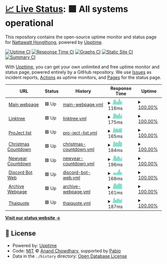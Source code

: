 # [📈 Live Status](https://demo.upptime.js.org): <!--live status--> **🟩 All systems operational**

This repository contains the open-source uptime monitor and status page for [Nattawatt Hongthong](https://nattawatt.com/), powered by [Upptime](https://github.com/upptime/upptime).

[![Uptime CI](https://github.com/RealNattawattHongthong/uptime-version2/workflows/Uptime%20CI/badge.svg)](https://github.com/RealNattawattHongthong/uptime-version2/actions?query=workflow%3A%22Uptime+CI%22)
[![Response Time CI](https://github.com/RealNattawattHongthong/uptime-version2/workflows/Response%20Time%20CI/badge.svg)](https://github.com/RealNattawattHongthong/uptime-version2/actions?query=workflow%3A%22Response+Time+CI%22)
[![Graphs CI](https://github.com/RealNattawattHongthong/uptime-version2/workflows/Graphs%20CI/badge.svg)](https://github.com/RealNattawattHongthong/uptime-version2/actions?query=workflow%3A%22Graphs+CI%22)
[![Static Site CI](https://github.com/RealNattawattHongthong/uptime-version2/workflows/Static%20Site%20CI/badge.svg)](https://github.com/RealNattawattHongthong/uptime-version2/actions?query=workflow%3A%22Static+Site+CI%22)
[![Summary CI](https://github.com/RealNattawattHongthong/uptime-version2/workflows/Summary%20CI/badge.svg)](https://github.com/RealNattawattHongthong/uptime-version2/actions?query=workflow%3A%22Summary+CI%22)

With [Upptime](https://upptime.js.org), you can get your own unlimited and free uptime monitor and status page, powered entirely by a GitHub repository. We use [Issues](https://github.com/RealNattawattHongthong/uptime-version2/issues) as incident reports, [Actions](https://github.com/RealNattawattHongthong/uptime-version2/actions) as uptime monitors, and [Pages](https://demo.upptime.js.org) for the status page.

<!--start: status pages-->
<!-- This summary is generated by Upptime (https://github.com/upptime/upptime) -->
<!-- Do not edit this manually, your changes will be overwritten -->
<!-- prettier-ignore -->
| URL | Status | History | Response Time | Uptime |
| --- | ------ | ------- | ------------- | ------ |
| <img alt="" src="https://icons.duckduckgo.com/ip3/nattawatt.com.ico" height="13"> [Main webpage](https://nattawatt.com) | 🟩 Up | [main-webpage.yml](https://github.com/RealNattawattHongthong/uptime-version2/commits/HEAD/history/main-webpage.yml) | <details><summary><img alt="Response time graph" src="./graphs/main-webpage/response-time-week.png" height="20"> 116ms</summary><br><a href="https://RealNattawattHongthong.github.io/uptime-version2/history/main-webpage"><img alt="Response time 113" src="https://img.shields.io/endpoint?url=https%3A%2F%2Fraw.githubusercontent.com%2FRealNattawattHongthong%2Fuptime-version2%2FHEAD%2Fapi%2Fmain-webpage%2Fresponse-time.json"></a><br><a href="https://RealNattawattHongthong.github.io/uptime-version2/history/main-webpage"><img alt="24-hour response time 109" src="https://img.shields.io/endpoint?url=https%3A%2F%2Fraw.githubusercontent.com%2FRealNattawattHongthong%2Fuptime-version2%2FHEAD%2Fapi%2Fmain-webpage%2Fresponse-time-day.json"></a><br><a href="https://RealNattawattHongthong.github.io/uptime-version2/history/main-webpage"><img alt="7-day response time 116" src="https://img.shields.io/endpoint?url=https%3A%2F%2Fraw.githubusercontent.com%2FRealNattawattHongthong%2Fuptime-version2%2FHEAD%2Fapi%2Fmain-webpage%2Fresponse-time-week.json"></a><br><a href="https://RealNattawattHongthong.github.io/uptime-version2/history/main-webpage"><img alt="30-day response time 110" src="https://img.shields.io/endpoint?url=https%3A%2F%2Fraw.githubusercontent.com%2FRealNattawattHongthong%2Fuptime-version2%2FHEAD%2Fapi%2Fmain-webpage%2Fresponse-time-month.json"></a><br><a href="https://RealNattawattHongthong.github.io/uptime-version2/history/main-webpage"><img alt="1-year response time 113" src="https://img.shields.io/endpoint?url=https%3A%2F%2Fraw.githubusercontent.com%2FRealNattawattHongthong%2Fuptime-version2%2FHEAD%2Fapi%2Fmain-webpage%2Fresponse-time-year.json"></a></details> | <details><summary><a href="https://RealNattawattHongthong.github.io/uptime-version2/history/main-webpage">100.00%</a></summary><a href="https://RealNattawattHongthong.github.io/uptime-version2/history/main-webpage"><img alt="All-time uptime 100.00%" src="https://img.shields.io/endpoint?url=https%3A%2F%2Fraw.githubusercontent.com%2FRealNattawattHongthong%2Fuptime-version2%2FHEAD%2Fapi%2Fmain-webpage%2Fuptime.json"></a><br><a href="https://RealNattawattHongthong.github.io/uptime-version2/history/main-webpage"><img alt="24-hour uptime 100.00%" src="https://img.shields.io/endpoint?url=https%3A%2F%2Fraw.githubusercontent.com%2FRealNattawattHongthong%2Fuptime-version2%2FHEAD%2Fapi%2Fmain-webpage%2Fuptime-day.json"></a><br><a href="https://RealNattawattHongthong.github.io/uptime-version2/history/main-webpage"><img alt="7-day uptime 100.00%" src="https://img.shields.io/endpoint?url=https%3A%2F%2Fraw.githubusercontent.com%2FRealNattawattHongthong%2Fuptime-version2%2FHEAD%2Fapi%2Fmain-webpage%2Fuptime-week.json"></a><br><a href="https://RealNattawattHongthong.github.io/uptime-version2/history/main-webpage"><img alt="30-day uptime 100.00%" src="https://img.shields.io/endpoint?url=https%3A%2F%2Fraw.githubusercontent.com%2FRealNattawattHongthong%2Fuptime-version2%2FHEAD%2Fapi%2Fmain-webpage%2Fuptime-month.json"></a><br><a href="https://RealNattawattHongthong.github.io/uptime-version2/history/main-webpage"><img alt="1-year uptime 100.00%" src="https://img.shields.io/endpoint?url=https%3A%2F%2Fraw.githubusercontent.com%2FRealNattawattHongthong%2Fuptime-version2%2FHEAD%2Fapi%2Fmain-webpage%2Fuptime-year.json"></a></details>
| <img alt="" src="https://icons.duckduckgo.com/ip3/tree.nattawatt.com.ico" height="13"> [Linktree](https://tree.nattawatt.com) | 🟩 Up | [linktree.yml](https://github.com/RealNattawattHongthong/uptime-version2/commits/HEAD/history/linktree.yml) | <details><summary><img alt="Response time graph" src="./graphs/linktree/response-time-week.png" height="20"> 175ms</summary><br><a href="https://RealNattawattHongthong.github.io/uptime-version2/history/linktree"><img alt="Response time 170" src="https://img.shields.io/endpoint?url=https%3A%2F%2Fraw.githubusercontent.com%2FRealNattawattHongthong%2Fuptime-version2%2FHEAD%2Fapi%2Flinktree%2Fresponse-time.json"></a><br><a href="https://RealNattawattHongthong.github.io/uptime-version2/history/linktree"><img alt="24-hour response time 212" src="https://img.shields.io/endpoint?url=https%3A%2F%2Fraw.githubusercontent.com%2FRealNattawattHongthong%2Fuptime-version2%2FHEAD%2Fapi%2Flinktree%2Fresponse-time-day.json"></a><br><a href="https://RealNattawattHongthong.github.io/uptime-version2/history/linktree"><img alt="7-day response time 175" src="https://img.shields.io/endpoint?url=https%3A%2F%2Fraw.githubusercontent.com%2FRealNattawattHongthong%2Fuptime-version2%2FHEAD%2Fapi%2Flinktree%2Fresponse-time-week.json"></a><br><a href="https://RealNattawattHongthong.github.io/uptime-version2/history/linktree"><img alt="30-day response time 174" src="https://img.shields.io/endpoint?url=https%3A%2F%2Fraw.githubusercontent.com%2FRealNattawattHongthong%2Fuptime-version2%2FHEAD%2Fapi%2Flinktree%2Fresponse-time-month.json"></a><br><a href="https://RealNattawattHongthong.github.io/uptime-version2/history/linktree"><img alt="1-year response time 170" src="https://img.shields.io/endpoint?url=https%3A%2F%2Fraw.githubusercontent.com%2FRealNattawattHongthong%2Fuptime-version2%2FHEAD%2Fapi%2Flinktree%2Fresponse-time-year.json"></a></details> | <details><summary><a href="https://RealNattawattHongthong.github.io/uptime-version2/history/linktree">100.00%</a></summary><a href="https://RealNattawattHongthong.github.io/uptime-version2/history/linktree"><img alt="All-time uptime 100.00%" src="https://img.shields.io/endpoint?url=https%3A%2F%2Fraw.githubusercontent.com%2FRealNattawattHongthong%2Fuptime-version2%2FHEAD%2Fapi%2Flinktree%2Fuptime.json"></a><br><a href="https://RealNattawattHongthong.github.io/uptime-version2/history/linktree"><img alt="24-hour uptime 100.00%" src="https://img.shields.io/endpoint?url=https%3A%2F%2Fraw.githubusercontent.com%2FRealNattawattHongthong%2Fuptime-version2%2FHEAD%2Fapi%2Flinktree%2Fuptime-day.json"></a><br><a href="https://RealNattawattHongthong.github.io/uptime-version2/history/linktree"><img alt="7-day uptime 100.00%" src="https://img.shields.io/endpoint?url=https%3A%2F%2Fraw.githubusercontent.com%2FRealNattawattHongthong%2Fuptime-version2%2FHEAD%2Fapi%2Flinktree%2Fuptime-week.json"></a><br><a href="https://RealNattawattHongthong.github.io/uptime-version2/history/linktree"><img alt="30-day uptime 100.00%" src="https://img.shields.io/endpoint?url=https%3A%2F%2Fraw.githubusercontent.com%2FRealNattawattHongthong%2Fuptime-version2%2FHEAD%2Fapi%2Flinktree%2Fuptime-month.json"></a><br><a href="https://RealNattawattHongthong.github.io/uptime-version2/history/linktree"><img alt="1-year uptime 100.00%" src="https://img.shields.io/endpoint?url=https%3A%2F%2Fraw.githubusercontent.com%2FRealNattawattHongthong%2Fuptime-version2%2FHEAD%2Fapi%2Flinktree%2Fuptime-year.json"></a></details>
| <img alt="" src="https://icons.duckduckgo.com/ip3/project.nattawatt.com.ico" height="13"> [ProJect list](https://project.nattawatt.com) | 🟩 Up | [pro-ject-list.yml](https://github.com/RealNattawattHongthong/uptime-version2/commits/HEAD/history/pro-ject-list.yml) | <details><summary><img alt="Response time graph" src="./graphs/pro-ject-list/response-time-week.png" height="20"> 165ms</summary><br><a href="https://RealNattawattHongthong.github.io/uptime-version2/history/pro-ject-list"><img alt="Response time 165" src="https://img.shields.io/endpoint?url=https%3A%2F%2Fraw.githubusercontent.com%2FRealNattawattHongthong%2Fuptime-version2%2FHEAD%2Fapi%2Fpro-ject-list%2Fresponse-time.json"></a><br><a href="https://RealNattawattHongthong.github.io/uptime-version2/history/pro-ject-list"><img alt="24-hour response time 187" src="https://img.shields.io/endpoint?url=https%3A%2F%2Fraw.githubusercontent.com%2FRealNattawattHongthong%2Fuptime-version2%2FHEAD%2Fapi%2Fpro-ject-list%2Fresponse-time-day.json"></a><br><a href="https://RealNattawattHongthong.github.io/uptime-version2/history/pro-ject-list"><img alt="7-day response time 165" src="https://img.shields.io/endpoint?url=https%3A%2F%2Fraw.githubusercontent.com%2FRealNattawattHongthong%2Fuptime-version2%2FHEAD%2Fapi%2Fpro-ject-list%2Fresponse-time-week.json"></a><br><a href="https://RealNattawattHongthong.github.io/uptime-version2/history/pro-ject-list"><img alt="30-day response time 163" src="https://img.shields.io/endpoint?url=https%3A%2F%2Fraw.githubusercontent.com%2FRealNattawattHongthong%2Fuptime-version2%2FHEAD%2Fapi%2Fpro-ject-list%2Fresponse-time-month.json"></a><br><a href="https://RealNattawattHongthong.github.io/uptime-version2/history/pro-ject-list"><img alt="1-year response time 165" src="https://img.shields.io/endpoint?url=https%3A%2F%2Fraw.githubusercontent.com%2FRealNattawattHongthong%2Fuptime-version2%2FHEAD%2Fapi%2Fpro-ject-list%2Fresponse-time-year.json"></a></details> | <details><summary><a href="https://RealNattawattHongthong.github.io/uptime-version2/history/pro-ject-list">100.00%</a></summary><a href="https://RealNattawattHongthong.github.io/uptime-version2/history/pro-ject-list"><img alt="All-time uptime 100.00%" src="https://img.shields.io/endpoint?url=https%3A%2F%2Fraw.githubusercontent.com%2FRealNattawattHongthong%2Fuptime-version2%2FHEAD%2Fapi%2Fpro-ject-list%2Fuptime.json"></a><br><a href="https://RealNattawattHongthong.github.io/uptime-version2/history/pro-ject-list"><img alt="24-hour uptime 100.00%" src="https://img.shields.io/endpoint?url=https%3A%2F%2Fraw.githubusercontent.com%2FRealNattawattHongthong%2Fuptime-version2%2FHEAD%2Fapi%2Fpro-ject-list%2Fuptime-day.json"></a><br><a href="https://RealNattawattHongthong.github.io/uptime-version2/history/pro-ject-list"><img alt="7-day uptime 100.00%" src="https://img.shields.io/endpoint?url=https%3A%2F%2Fraw.githubusercontent.com%2FRealNattawattHongthong%2Fuptime-version2%2FHEAD%2Fapi%2Fpro-ject-list%2Fuptime-week.json"></a><br><a href="https://RealNattawattHongthong.github.io/uptime-version2/history/pro-ject-list"><img alt="30-day uptime 100.00%" src="https://img.shields.io/endpoint?url=https%3A%2F%2Fraw.githubusercontent.com%2FRealNattawattHongthong%2Fuptime-version2%2FHEAD%2Fapi%2Fpro-ject-list%2Fuptime-month.json"></a><br><a href="https://RealNattawattHongthong.github.io/uptime-version2/history/pro-ject-list"><img alt="1-year uptime 100.00%" src="https://img.shields.io/endpoint?url=https%3A%2F%2Fraw.githubusercontent.com%2FRealNattawattHongthong%2Fuptime-version2%2FHEAD%2Fapi%2Fpro-ject-list%2Fuptime-year.json"></a></details>
| <img alt="" src="https://icons.duckduckgo.com/ip3/christmas.nattawatt.com.ico" height="13"> [Christmas Countdown](https://christmas.nattawatt.com) | 🟩 Up | [christmas-countdown.yml](https://github.com/RealNattawattHongthong/uptime-version2/commits/HEAD/history/christmas-countdown.yml) | <details><summary><img alt="Response time graph" src="./graphs/christmas-countdown/response-time-week.png" height="20"> 184ms</summary><br><a href="https://RealNattawattHongthong.github.io/uptime-version2/history/christmas-countdown"><img alt="Response time 165" src="https://img.shields.io/endpoint?url=https%3A%2F%2Fraw.githubusercontent.com%2FRealNattawattHongthong%2Fuptime-version2%2FHEAD%2Fapi%2Fchristmas-countdown%2Fresponse-time.json"></a><br><a href="https://RealNattawattHongthong.github.io/uptime-version2/history/christmas-countdown"><img alt="24-hour response time 179" src="https://img.shields.io/endpoint?url=https%3A%2F%2Fraw.githubusercontent.com%2FRealNattawattHongthong%2Fuptime-version2%2FHEAD%2Fapi%2Fchristmas-countdown%2Fresponse-time-day.json"></a><br><a href="https://RealNattawattHongthong.github.io/uptime-version2/history/christmas-countdown"><img alt="7-day response time 184" src="https://img.shields.io/endpoint?url=https%3A%2F%2Fraw.githubusercontent.com%2FRealNattawattHongthong%2Fuptime-version2%2FHEAD%2Fapi%2Fchristmas-countdown%2Fresponse-time-week.json"></a><br><a href="https://RealNattawattHongthong.github.io/uptime-version2/history/christmas-countdown"><img alt="30-day response time 166" src="https://img.shields.io/endpoint?url=https%3A%2F%2Fraw.githubusercontent.com%2FRealNattawattHongthong%2Fuptime-version2%2FHEAD%2Fapi%2Fchristmas-countdown%2Fresponse-time-month.json"></a><br><a href="https://RealNattawattHongthong.github.io/uptime-version2/history/christmas-countdown"><img alt="1-year response time 165" src="https://img.shields.io/endpoint?url=https%3A%2F%2Fraw.githubusercontent.com%2FRealNattawattHongthong%2Fuptime-version2%2FHEAD%2Fapi%2Fchristmas-countdown%2Fresponse-time-year.json"></a></details> | <details><summary><a href="https://RealNattawattHongthong.github.io/uptime-version2/history/christmas-countdown">100.00%</a></summary><a href="https://RealNattawattHongthong.github.io/uptime-version2/history/christmas-countdown"><img alt="All-time uptime 100.00%" src="https://img.shields.io/endpoint?url=https%3A%2F%2Fraw.githubusercontent.com%2FRealNattawattHongthong%2Fuptime-version2%2FHEAD%2Fapi%2Fchristmas-countdown%2Fuptime.json"></a><br><a href="https://RealNattawattHongthong.github.io/uptime-version2/history/christmas-countdown"><img alt="24-hour uptime 100.00%" src="https://img.shields.io/endpoint?url=https%3A%2F%2Fraw.githubusercontent.com%2FRealNattawattHongthong%2Fuptime-version2%2FHEAD%2Fapi%2Fchristmas-countdown%2Fuptime-day.json"></a><br><a href="https://RealNattawattHongthong.github.io/uptime-version2/history/christmas-countdown"><img alt="7-day uptime 100.00%" src="https://img.shields.io/endpoint?url=https%3A%2F%2Fraw.githubusercontent.com%2FRealNattawattHongthong%2Fuptime-version2%2FHEAD%2Fapi%2Fchristmas-countdown%2Fuptime-week.json"></a><br><a href="https://RealNattawattHongthong.github.io/uptime-version2/history/christmas-countdown"><img alt="30-day uptime 100.00%" src="https://img.shields.io/endpoint?url=https%3A%2F%2Fraw.githubusercontent.com%2FRealNattawattHongthong%2Fuptime-version2%2FHEAD%2Fapi%2Fchristmas-countdown%2Fuptime-month.json"></a><br><a href="https://RealNattawattHongthong.github.io/uptime-version2/history/christmas-countdown"><img alt="1-year uptime 100.00%" src="https://img.shields.io/endpoint?url=https%3A%2F%2Fraw.githubusercontent.com%2FRealNattawattHongthong%2Fuptime-version2%2FHEAD%2Fapi%2Fchristmas-countdown%2Fuptime-year.json"></a></details>
| <img alt="" src="https://icons.duckduckgo.com/ip3/newyear.nattawatt.com.ico" height="13"> [Newyear Countdown](https://newyear.nattawatt.com) | 🟩 Up | [newyear-countdown.yml](https://github.com/RealNattawattHongthong/uptime-version2/commits/HEAD/history/newyear-countdown.yml) | <details><summary><img alt="Response time graph" src="./graphs/newyear-countdown/response-time-week.png" height="20"> 196ms</summary><br><a href="https://RealNattawattHongthong.github.io/uptime-version2/history/newyear-countdown"><img alt="Response time 154" src="https://img.shields.io/endpoint?url=https%3A%2F%2Fraw.githubusercontent.com%2FRealNattawattHongthong%2Fuptime-version2%2FHEAD%2Fapi%2Fnewyear-countdown%2Fresponse-time.json"></a><br><a href="https://RealNattawattHongthong.github.io/uptime-version2/history/newyear-countdown"><img alt="24-hour response time 230" src="https://img.shields.io/endpoint?url=https%3A%2F%2Fraw.githubusercontent.com%2FRealNattawattHongthong%2Fuptime-version2%2FHEAD%2Fapi%2Fnewyear-countdown%2Fresponse-time-day.json"></a><br><a href="https://RealNattawattHongthong.github.io/uptime-version2/history/newyear-countdown"><img alt="7-day response time 196" src="https://img.shields.io/endpoint?url=https%3A%2F%2Fraw.githubusercontent.com%2FRealNattawattHongthong%2Fuptime-version2%2FHEAD%2Fapi%2Fnewyear-countdown%2Fresponse-time-week.json"></a><br><a href="https://RealNattawattHongthong.github.io/uptime-version2/history/newyear-countdown"><img alt="30-day response time 174" src="https://img.shields.io/endpoint?url=https%3A%2F%2Fraw.githubusercontent.com%2FRealNattawattHongthong%2Fuptime-version2%2FHEAD%2Fapi%2Fnewyear-countdown%2Fresponse-time-month.json"></a><br><a href="https://RealNattawattHongthong.github.io/uptime-version2/history/newyear-countdown"><img alt="1-year response time 154" src="https://img.shields.io/endpoint?url=https%3A%2F%2Fraw.githubusercontent.com%2FRealNattawattHongthong%2Fuptime-version2%2FHEAD%2Fapi%2Fnewyear-countdown%2Fresponse-time-year.json"></a></details> | <details><summary><a href="https://RealNattawattHongthong.github.io/uptime-version2/history/newyear-countdown">100.00%</a></summary><a href="https://RealNattawattHongthong.github.io/uptime-version2/history/newyear-countdown"><img alt="All-time uptime 100.00%" src="https://img.shields.io/endpoint?url=https%3A%2F%2Fraw.githubusercontent.com%2FRealNattawattHongthong%2Fuptime-version2%2FHEAD%2Fapi%2Fnewyear-countdown%2Fuptime.json"></a><br><a href="https://RealNattawattHongthong.github.io/uptime-version2/history/newyear-countdown"><img alt="24-hour uptime 100.00%" src="https://img.shields.io/endpoint?url=https%3A%2F%2Fraw.githubusercontent.com%2FRealNattawattHongthong%2Fuptime-version2%2FHEAD%2Fapi%2Fnewyear-countdown%2Fuptime-day.json"></a><br><a href="https://RealNattawattHongthong.github.io/uptime-version2/history/newyear-countdown"><img alt="7-day uptime 100.00%" src="https://img.shields.io/endpoint?url=https%3A%2F%2Fraw.githubusercontent.com%2FRealNattawattHongthong%2Fuptime-version2%2FHEAD%2Fapi%2Fnewyear-countdown%2Fuptime-week.json"></a><br><a href="https://RealNattawattHongthong.github.io/uptime-version2/history/newyear-countdown"><img alt="30-day uptime 100.00%" src="https://img.shields.io/endpoint?url=https%3A%2F%2Fraw.githubusercontent.com%2FRealNattawattHongthong%2Fuptime-version2%2FHEAD%2Fapi%2Fnewyear-countdown%2Fuptime-month.json"></a><br><a href="https://RealNattawattHongthong.github.io/uptime-version2/history/newyear-countdown"><img alt="1-year uptime 100.00%" src="https://img.shields.io/endpoint?url=https%3A%2F%2Fraw.githubusercontent.com%2FRealNattawattHongthong%2Fuptime-version2%2FHEAD%2Fapi%2Fnewyear-countdown%2Fuptime-year.json"></a></details>
| <img alt="" src="https://icons.duckduckgo.com/ip3/discord.nattawatt.com.ico" height="13"> [Discord Bot Web](https://discord.nattawatt.com) | 🟩 Up | [discord-bot-web.yml](https://github.com/RealNattawattHongthong/uptime-version2/commits/HEAD/history/discord-bot-web.yml) | <details><summary><img alt="Response time graph" src="./graphs/discord-bot-web/response-time-week.png" height="20"> 168ms</summary><br><a href="https://RealNattawattHongthong.github.io/uptime-version2/history/discord-bot-web"><img alt="Response time 151" src="https://img.shields.io/endpoint?url=https%3A%2F%2Fraw.githubusercontent.com%2FRealNattawattHongthong%2Fuptime-version2%2FHEAD%2Fapi%2Fdiscord-bot-web%2Fresponse-time.json"></a><br><a href="https://RealNattawattHongthong.github.io/uptime-version2/history/discord-bot-web"><img alt="24-hour response time 153" src="https://img.shields.io/endpoint?url=https%3A%2F%2Fraw.githubusercontent.com%2FRealNattawattHongthong%2Fuptime-version2%2FHEAD%2Fapi%2Fdiscord-bot-web%2Fresponse-time-day.json"></a><br><a href="https://RealNattawattHongthong.github.io/uptime-version2/history/discord-bot-web"><img alt="7-day response time 168" src="https://img.shields.io/endpoint?url=https%3A%2F%2Fraw.githubusercontent.com%2FRealNattawattHongthong%2Fuptime-version2%2FHEAD%2Fapi%2Fdiscord-bot-web%2Fresponse-time-week.json"></a><br><a href="https://RealNattawattHongthong.github.io/uptime-version2/history/discord-bot-web"><img alt="30-day response time 156" src="https://img.shields.io/endpoint?url=https%3A%2F%2Fraw.githubusercontent.com%2FRealNattawattHongthong%2Fuptime-version2%2FHEAD%2Fapi%2Fdiscord-bot-web%2Fresponse-time-month.json"></a><br><a href="https://RealNattawattHongthong.github.io/uptime-version2/history/discord-bot-web"><img alt="1-year response time 151" src="https://img.shields.io/endpoint?url=https%3A%2F%2Fraw.githubusercontent.com%2FRealNattawattHongthong%2Fuptime-version2%2FHEAD%2Fapi%2Fdiscord-bot-web%2Fresponse-time-year.json"></a></details> | <details><summary><a href="https://RealNattawattHongthong.github.io/uptime-version2/history/discord-bot-web">100.00%</a></summary><a href="https://RealNattawattHongthong.github.io/uptime-version2/history/discord-bot-web"><img alt="All-time uptime 100.00%" src="https://img.shields.io/endpoint?url=https%3A%2F%2Fraw.githubusercontent.com%2FRealNattawattHongthong%2Fuptime-version2%2FHEAD%2Fapi%2Fdiscord-bot-web%2Fuptime.json"></a><br><a href="https://RealNattawattHongthong.github.io/uptime-version2/history/discord-bot-web"><img alt="24-hour uptime 100.00%" src="https://img.shields.io/endpoint?url=https%3A%2F%2Fraw.githubusercontent.com%2FRealNattawattHongthong%2Fuptime-version2%2FHEAD%2Fapi%2Fdiscord-bot-web%2Fuptime-day.json"></a><br><a href="https://RealNattawattHongthong.github.io/uptime-version2/history/discord-bot-web"><img alt="7-day uptime 100.00%" src="https://img.shields.io/endpoint?url=https%3A%2F%2Fraw.githubusercontent.com%2FRealNattawattHongthong%2Fuptime-version2%2FHEAD%2Fapi%2Fdiscord-bot-web%2Fuptime-week.json"></a><br><a href="https://RealNattawattHongthong.github.io/uptime-version2/history/discord-bot-web"><img alt="30-day uptime 100.00%" src="https://img.shields.io/endpoint?url=https%3A%2F%2Fraw.githubusercontent.com%2FRealNattawattHongthong%2Fuptime-version2%2FHEAD%2Fapi%2Fdiscord-bot-web%2Fuptime-month.json"></a><br><a href="https://RealNattawattHongthong.github.io/uptime-version2/history/discord-bot-web"><img alt="1-year uptime 100.00%" src="https://img.shields.io/endpoint?url=https%3A%2F%2Fraw.githubusercontent.com%2FRealNattawattHongthong%2Fuptime-version2%2FHEAD%2Fapi%2Fdiscord-bot-web%2Fuptime-year.json"></a></details>
| <img alt="" src="https://icons.duckduckgo.com/ip3/archive.nattawatt.com.ico" height="13"> [Archive Webpage](https://archive.nattawatt.com) | 🟩 Up | [archive-webpage.yml](https://github.com/RealNattawattHongthong/uptime-version2/commits/HEAD/history/archive-webpage.yml) | <details><summary><img alt="Response time graph" src="./graphs/archive-webpage/response-time-week.png" height="20"> 161ms</summary><br><a href="https://RealNattawattHongthong.github.io/uptime-version2/history/archive-webpage"><img alt="Response time 147" src="https://img.shields.io/endpoint?url=https%3A%2F%2Fraw.githubusercontent.com%2FRealNattawattHongthong%2Fuptime-version2%2FHEAD%2Fapi%2Farchive-webpage%2Fresponse-time.json"></a><br><a href="https://RealNattawattHongthong.github.io/uptime-version2/history/archive-webpage"><img alt="24-hour response time 159" src="https://img.shields.io/endpoint?url=https%3A%2F%2Fraw.githubusercontent.com%2FRealNattawattHongthong%2Fuptime-version2%2FHEAD%2Fapi%2Farchive-webpage%2Fresponse-time-day.json"></a><br><a href="https://RealNattawattHongthong.github.io/uptime-version2/history/archive-webpage"><img alt="7-day response time 161" src="https://img.shields.io/endpoint?url=https%3A%2F%2Fraw.githubusercontent.com%2FRealNattawattHongthong%2Fuptime-version2%2FHEAD%2Fapi%2Farchive-webpage%2Fresponse-time-week.json"></a><br><a href="https://RealNattawattHongthong.github.io/uptime-version2/history/archive-webpage"><img alt="30-day response time 143" src="https://img.shields.io/endpoint?url=https%3A%2F%2Fraw.githubusercontent.com%2FRealNattawattHongthong%2Fuptime-version2%2FHEAD%2Fapi%2Farchive-webpage%2Fresponse-time-month.json"></a><br><a href="https://RealNattawattHongthong.github.io/uptime-version2/history/archive-webpage"><img alt="1-year response time 147" src="https://img.shields.io/endpoint?url=https%3A%2F%2Fraw.githubusercontent.com%2FRealNattawattHongthong%2Fuptime-version2%2FHEAD%2Fapi%2Farchive-webpage%2Fresponse-time-year.json"></a></details> | <details><summary><a href="https://RealNattawattHongthong.github.io/uptime-version2/history/archive-webpage">100.00%</a></summary><a href="https://RealNattawattHongthong.github.io/uptime-version2/history/archive-webpage"><img alt="All-time uptime 99.99%" src="https://img.shields.io/endpoint?url=https%3A%2F%2Fraw.githubusercontent.com%2FRealNattawattHongthong%2Fuptime-version2%2FHEAD%2Fapi%2Farchive-webpage%2Fuptime.json"></a><br><a href="https://RealNattawattHongthong.github.io/uptime-version2/history/archive-webpage"><img alt="24-hour uptime 100.00%" src="https://img.shields.io/endpoint?url=https%3A%2F%2Fraw.githubusercontent.com%2FRealNattawattHongthong%2Fuptime-version2%2FHEAD%2Fapi%2Farchive-webpage%2Fuptime-day.json"></a><br><a href="https://RealNattawattHongthong.github.io/uptime-version2/history/archive-webpage"><img alt="7-day uptime 100.00%" src="https://img.shields.io/endpoint?url=https%3A%2F%2Fraw.githubusercontent.com%2FRealNattawattHongthong%2Fuptime-version2%2FHEAD%2Fapi%2Farchive-webpage%2Fuptime-week.json"></a><br><a href="https://RealNattawattHongthong.github.io/uptime-version2/history/archive-webpage"><img alt="30-day uptime 100.00%" src="https://img.shields.io/endpoint?url=https%3A%2F%2Fraw.githubusercontent.com%2FRealNattawattHongthong%2Fuptime-version2%2FHEAD%2Fapi%2Farchive-webpage%2Fuptime-month.json"></a><br><a href="https://RealNattawattHongthong.github.io/uptime-version2/history/archive-webpage"><img alt="1-year uptime 99.99%" src="https://img.shields.io/endpoint?url=https%3A%2F%2Fraw.githubusercontent.com%2FRealNattawattHongthong%2Fuptime-version2%2FHEAD%2Fapi%2Farchive-webpage%2Fuptime-year.json"></a></details>
| <img alt="" src="https://icons.duckduckgo.com/ip3/thaiquote.nattawatt.com.ico" height="13"> [Thaiquote](https://thaiquote.nattawatt.com) | 🟩 Up | [thaiquote.yml](https://github.com/RealNattawattHongthong/uptime-version2/commits/HEAD/history/thaiquote.yml) | <details><summary><img alt="Response time graph" src="./graphs/thaiquote/response-time-week.png" height="20"> 187ms</summary><br><a href="https://RealNattawattHongthong.github.io/uptime-version2/history/thaiquote"><img alt="Response time 163" src="https://img.shields.io/endpoint?url=https%3A%2F%2Fraw.githubusercontent.com%2FRealNattawattHongthong%2Fuptime-version2%2FHEAD%2Fapi%2Fthaiquote%2Fresponse-time.json"></a><br><a href="https://RealNattawattHongthong.github.io/uptime-version2/history/thaiquote"><img alt="24-hour response time 227" src="https://img.shields.io/endpoint?url=https%3A%2F%2Fraw.githubusercontent.com%2FRealNattawattHongthong%2Fuptime-version2%2FHEAD%2Fapi%2Fthaiquote%2Fresponse-time-day.json"></a><br><a href="https://RealNattawattHongthong.github.io/uptime-version2/history/thaiquote"><img alt="7-day response time 187" src="https://img.shields.io/endpoint?url=https%3A%2F%2Fraw.githubusercontent.com%2FRealNattawattHongthong%2Fuptime-version2%2FHEAD%2Fapi%2Fthaiquote%2Fresponse-time-week.json"></a><br><a href="https://RealNattawattHongthong.github.io/uptime-version2/history/thaiquote"><img alt="30-day response time 174" src="https://img.shields.io/endpoint?url=https%3A%2F%2Fraw.githubusercontent.com%2FRealNattawattHongthong%2Fuptime-version2%2FHEAD%2Fapi%2Fthaiquote%2Fresponse-time-month.json"></a><br><a href="https://RealNattawattHongthong.github.io/uptime-version2/history/thaiquote"><img alt="1-year response time 163" src="https://img.shields.io/endpoint?url=https%3A%2F%2Fraw.githubusercontent.com%2FRealNattawattHongthong%2Fuptime-version2%2FHEAD%2Fapi%2Fthaiquote%2Fresponse-time-year.json"></a></details> | <details><summary><a href="https://RealNattawattHongthong.github.io/uptime-version2/history/thaiquote">100.00%</a></summary><a href="https://RealNattawattHongthong.github.io/uptime-version2/history/thaiquote"><img alt="All-time uptime 100.00%" src="https://img.shields.io/endpoint?url=https%3A%2F%2Fraw.githubusercontent.com%2FRealNattawattHongthong%2Fuptime-version2%2FHEAD%2Fapi%2Fthaiquote%2Fuptime.json"></a><br><a href="https://RealNattawattHongthong.github.io/uptime-version2/history/thaiquote"><img alt="24-hour uptime 100.00%" src="https://img.shields.io/endpoint?url=https%3A%2F%2Fraw.githubusercontent.com%2FRealNattawattHongthong%2Fuptime-version2%2FHEAD%2Fapi%2Fthaiquote%2Fuptime-day.json"></a><br><a href="https://RealNattawattHongthong.github.io/uptime-version2/history/thaiquote"><img alt="7-day uptime 100.00%" src="https://img.shields.io/endpoint?url=https%3A%2F%2Fraw.githubusercontent.com%2FRealNattawattHongthong%2Fuptime-version2%2FHEAD%2Fapi%2Fthaiquote%2Fuptime-week.json"></a><br><a href="https://RealNattawattHongthong.github.io/uptime-version2/history/thaiquote"><img alt="30-day uptime 100.00%" src="https://img.shields.io/endpoint?url=https%3A%2F%2Fraw.githubusercontent.com%2FRealNattawattHongthong%2Fuptime-version2%2FHEAD%2Fapi%2Fthaiquote%2Fuptime-month.json"></a><br><a href="https://RealNattawattHongthong.github.io/uptime-version2/history/thaiquote"><img alt="1-year uptime 100.00%" src="https://img.shields.io/endpoint?url=https%3A%2F%2Fraw.githubusercontent.com%2FRealNattawattHongthong%2Fuptime-version2%2FHEAD%2Fapi%2Fthaiquote%2Fuptime-year.json"></a></details>

<!--end: status pages-->

[**Visit our status website →**](https://demo.upptime.js.org)

## 📄 License

- Powered by: [Upptime](https://github.com/upptime/upptime)
- Code: [MIT](./LICENSE) © [Anand Chowdhary](https://anandchowdhary.com), supported by [Pabio](https://pabio.com)
- Data in the `./history` directory: [Open Database License](https://opendatacommons.org/licenses/odbl/1-0/)
